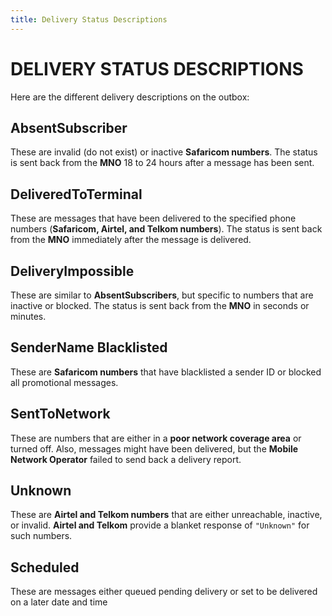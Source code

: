 ```yaml
---
title: Delivery Status Descriptions
---
```


# DELIVERY STATUS DESCRIPTIONS  

Here are the different delivery descriptions on the outbox:

## **AbsentSubscriber**  
These are invalid (do not exist) or inactive **Safaricom numbers**. The status is sent back from the **MNO** 18 to 24 hours after a message has been sent.

## **DeliveredToTerminal**  
These are messages that have been delivered to the specified phone numbers (**Safaricom, Airtel, and Telkom numbers**). The status is sent back from the **MNO** immediately after the message is delivered.

## **DeliveryImpossible**  
These are similar to **AbsentSubscribers**, but specific to numbers that are inactive or blocked. The status is sent back from the **MNO** in seconds or minutes.

## **SenderName Blacklisted**  
These are **Safaricom numbers** that have blacklisted a sender ID or blocked all promotional messages.

## **SentToNetwork**  
These are numbers that are either in a **poor network coverage area** or turned off. Also, messages might have been delivered, but the **Mobile Network Operator** failed to send back a delivery report.

## **Unknown**  
These are **Airtel and Telkom numbers** that are either unreachable, inactive, or invalid. **Airtel and Telkom** provide a blanket response of `"Unknown"` for such numbers.

## **Scheduled**  
These are messages either queued pending delivery or set to be delivered on a later date and time

